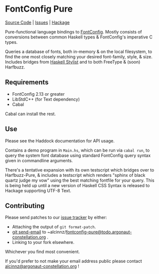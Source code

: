 # FontConfig Pure
[Source Code](https://git.argonaut-constellation.org/~alcinnz/fontconfig-pure) | [Issues](https://todo.argonaut-constellation.org/~alcinnz/fontconfig-pure) | [Hackage](https://hackage.haskell.org/package/fontconfig-pure)

Pure-functional language bindings to [FontConfig](https://www.freedesktop.org/wiki/Software/fontconfig/). Mostly consists of conversions between common Haskell types & FontConfig's imperative C types.

Queries a database of fonts, both in-memory & on the local filesystem, to find the one most closely matching your desired font-family, style, & size. Includes bridges from [Haskell Stylist](https://hackage.haskell.org/package/stylist) and to both FreeType & (soon) Harfbuzz.

## Requirements
* FontConfig 2.13 or greater
* LibStdC++ (for Text dependency)
* Cabal

Cabal can install the rest.

## Use
Please see the Haddock documentation for API usage.

Contains a demo program in `Main.hs`, which can be run via `cabal run`, to query the system font database using standard FontConfig query syntax given in commandline arguments.

There's a tentative expansion with its own testscript which bridges over to Harfbuzz-Pure, & includes a testscript which renders "sphinx of black quartz judge my vow" using the best matching fontfile for your query. This is being held up until a new version of Haskell CSS Syntax is released to Hackage supporting UTF-8 Text.

## Contributing
Please send patches to our [issue tracker](https://todo.argonaut-constellation.org/~alcinnz/fontconfig-pure) by either:

* Attaching the output of `git format-patch`.
* [git send-email](https://git-send-email.io/) to ~alcinnz/fontconfig-pure@todo.argonaut-constellation.org .
* Linking to your fork elsewhere.

Whichever you find most convenient.

If you'd prefer to not make your email address public please contact alcinnz@argonaut-constellation.org !
